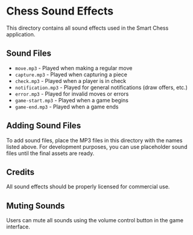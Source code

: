 
# Chess Sound Effects

This directory contains all sound effects used in the Smart Chess application.

## Sound Files

- `move.mp3` - Played when making a regular move
- `capture.mp3` - Played when capturing a piece
- `check.mp3` - Played when a player is in check
- `notification.mp3` - Played for general notifications (draw offers, etc.)
- `error.mp3` - Played for invalid moves or errors
- `game-start.mp3` - Played when a game begins
- `game-end.mp3` - Played when a game ends

## Adding Sound Files

To add sound files, place the MP3 files in this directory with the names listed above.
For development purposes, you can use placeholder sound files until the final assets are ready.

## Credits

All sound effects should be properly licensed for commercial use.

## Muting Sounds

Users can mute all sounds using the volume control button in the game interface.

